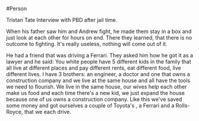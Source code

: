 #Person 

Tristan Tate Interview with PBD after jail time.

When his father saw him and Andrew fight, he made them stay in a box and just look at each other for hours on end. There they learned, that there is no outcome to fighting. It's really useless, nothing will come out of it.

He had a friend that was driving a Ferrari. They asked him how he got it as a lawyer and he said:
	You white people have 5 different kids in the family that all live at different places and pay different rents, eat different food, live different lives. I have 3 brothers: an engineer, a doctor and one that owns a construction company and we live at the same house and all have the tools we need to flourish. We live in the same house, our wives help each other make us food and each time there's a new kid, we just expand the house because one of us owns a construction company. Like this we've saved some money and got ourselves a couple of Toyota's , a Ferrari and a Rolls-Royce, that we each drive.